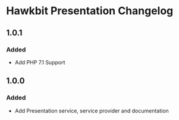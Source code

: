 # Hawkbit Presentation Changelog

## 1.0.1

### Added

 - Add PHP 7.1 Support

## 1.0.0

### Added

 - Add Presentation service, service provider and documentation
 
